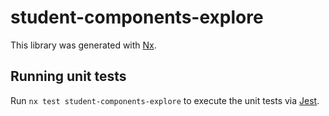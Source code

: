 # student-components-explore

This library was generated with [Nx](https://nx.dev).

## Running unit tests

Run `nx test student-components-explore` to execute the unit tests via [Jest](https://jestjs.io).
